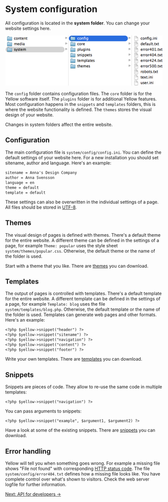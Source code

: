 System configuration
====================
All configuration is located in the **system folder**. You can change your website settings here.

![Screenshot](system-screenshot.png?raw=true)

The `config` folder contains configuration files. The `core` folder is for the Yellow software itself. The `plugins` folder is for additional Yellow features. Most configuration happens in the `snippets` and `templates` folders, this is where the website functionality is defined. The `themes` stores the visual design of your website.

Changes in system folders affect the entire website.

Configuration
-------------
The main configuration file is `system/config/config.ini`. You can define the default settings of your website here. For a new installation you should set sitename, author and language. Here's an example:

    sitename = Anna's Design Company
    author = Anna Svensson
    language = en
    theme = default
    template = default

These settings can also be overwritten in the individual settings of a page. All files should be stored in [UTF-8](http://en.wikipedia.org/wiki/UTF-8).

Themes
------
The visual design of pages is defined with themes. There's a default theme for the entire website. A different theme can be defined in the settings of a page, for example `Theme: popular` uses the style sheet `system/themes/popular.css`. Otherwise, the default theme or the name of the folder is used. 

Start with a theme that you like. There are [themes](https://github.com/markseu/yellowcms-extensions/tree/master/themes) you can download.

Templates
---------
The output of pages is controlled with templates. There's a default template for the entire website. A different template can be defined in the settings of a page, for example `Template: blog` uses the file `system/templates/blog.php`. Otherwise, the default template or the name of the folder is used. Templates can generate web pages and other formats. Here's an example:

    <?php $yellow->snippet("header") ?>
    <?php $yellow->snippet("sitename") ?>
    <?php $yellow->snippet("navigation") ?>
    <?php $yellow->snippet("content") ?>
    <?php $yellow->snippet("footer") ?>

Write your own templates. There are [templates](https://github.com/markseu/yellowcms-extensions/tree/master/templates) you can download.

Snippets
--------
Snippets are pieces of code. They allow to re-use the same code in multiple templates:

    <?php $yellow->snippet("navigation") ?>

You can pass arguments to snippets:

    <?php $yellow->snippet("example", $argument1, $argument2) ?>

Have a look at some of the existing snippets. There are [snippets](https://github.com/markseu/yellowcms-extensions/tree/master/snippets) you can download.

Error handling
--------------
Yellow will tell you when something goes wrong. For example a missing file shows "File not found" with corresponding [HTTP status code](http://en.wikipedia.org/wiki/List_of_HTTP_status_codes). The file `system/config/error404.txt` defines how a missing file looks like. You have complete control over what's shown to visitors. Check the web server logfile for further information.

[Next: API for developers →](api.md)